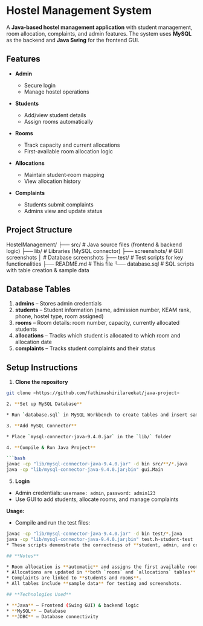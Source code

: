 # Hostel Management System

A **Java-based hostel management application** with student management, room allocation, complaints, and admin features. The system uses **MySQL** as the backend and **Java Swing** for the frontend GUI.

## **Features**

* **Admin**
  * Secure login
  * Manage hostel operations
    
* **Students**
  * Add/view student details
  * Assign rooms automatically
    
* **Rooms**
  * Track capacity and current allocations
  * First-available room allocation logic
    
* **Allocations**
  * Maintain student-room mapping
  * View allocation history
    
* **Complaints**
  * Students submit complaints
  * Admins view and update status

## **Project Structure**
HostelManagement/
├── src/                  # Java source files (frontend & backend logic)
├── lib/                  # Libraries (MySQL connector)
├── screenshots/          # GUI screenshots
│                         # Database screenshots
├── test/                 # Test scripts for key functionalities
├── README.md             # This file
└── database.sql          # SQL scripts with table creation & sample data


## **Database Tables**

1. **admins** – Stores admin credentials
2. **students** – Student information (name, admission number, KEAM rank, phone, hostel type, room assigned)
3. **rooms** – Room details: room number, capacity, currently allocated students
4. **allocations** – Tracks which student is allocated to which room and allocation date
5. **complaints** – Tracks student complaints and their status

## **Setup Instructions**

1. **Clone the repository**

```bash
git clone <https://github.com/fathimashirilareekat/java-project>

2. **Set up MySQL Database**

* Run `database.sql` in MySQL Workbench to create tables and insert sample data

3. **Add MySQL Connector**

* Place `mysql-connector-java-9.4.0.jar` in the `lib/` folder

4. **Compile & Run Java Project**

```bash
javac -cp "lib/mysql-connector-java-9.4.0.jar" -d bin src/**/*.java
java -cp "lib/mysql-connector-java-9.4.0.jar;bin" gui.Main
```

5. **Login**

* Admin credentials: `username: admin`, `password: admin123`
* Use GUI to add students, allocate rooms, and manage complaints

**Usage:**

* Compile and run the test files:

```bash
javac -cp "lib/mysql-connector-java-9.4.0.jar" -d bin test/*.java
java -cp "lib/mysql-connector-java-9.4.0.jar;bin" test.h-student-test
* These scripts demonstrate the correctness of **student, admin, and complaint modules**.

## **Notes**

* Room allocation is **automatic** and assigns the first available room.
* Allocations are updated in **both `rooms` and `allocations` tables**.
* Complaints are linked to **students and rooms**.
* All tables include **sample data** for testing and screenshots.

## **Technologies Used**

* **Java** – Frontend (Swing GUI) & backend logic
* **MySQL** – Database
* **JDBC** – Database connectivity


